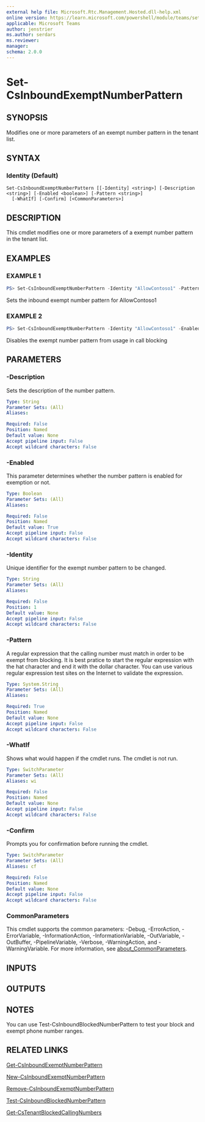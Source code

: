 ```yaml
---
external help file: Microsoft.Rtc.Management.Hosted.dll-help.xml 
online version: https://learn.microsoft.com/powershell/module/teams/set-csinboundexemptnumberpattern
applicable: Microsoft Teams
author: jenstrier
ms.author: serdars
ms.reviewer: 
manager:
schema: 2.0.0
---
```


# Set-CsInboundExemptNumberPattern

## SYNOPSIS

Modifies one or more parameters of an exempt number pattern in the tenant list.

## SYNTAX

### Identity (Default)
```
Set-CsInboundExemptNumberPattern [[-Identity] <string>] [-Description <string>] [-Enabled <boolean>] [-Pattern <string>]
  [-WhatIf] [-Confirm] [<CommonParameters>]
```

## DESCRIPTION

This cmdlet modifies one or more parameters of a exempt number pattern in the tenant list.

## EXAMPLES

### EXAMPLE 1

```powershell
PS> Set-CsInboundExemptNumberPattern -Identity "AllowContoso1" -Pattern "^\+?1312555888[2|3]$"
```

Sets the inbound exempt number pattern for AllowContoso1

### EXAMPLE 2

```powershell
PS> Set-CsInboundExemptNumberPattern -Identity "AllowContoso1" -Enabled $False
```

Disables the exempt number pattern from usage in call blocking

## PARAMETERS

### -Description

Sets the description of the number pattern.

```yaml
Type: String
Parameter Sets: (All)
Aliases:

Required: False
Position: Named
Default value: None
Accept pipeline input: False
Accept wildcard characters: False
```

### -Enabled
This parameter determines whether the number pattern is enabled for exemption or not.

```yaml
Type: Boolean
Parameter Sets: (All)
Aliases:

Required: False
Position: Named
Default value: True
Accept pipeline input: False
Accept wildcard characters: False
```

### -Identity
Unique identifier for the exempt number pattern to be changed.

```yaml
Type: String
Parameter Sets: (All)
Aliases:

Required: False
Position: 1
Default value: None
Accept pipeline input: False
Accept wildcard characters: False
```

### -Pattern

A regular expression that the calling number must match in order to be exempt from blocking. It is best pratice to start the regular expression with the hat character and end it with the dollar character. You can use various regular expression test sites on the Internet to validate the expression.

```yaml
Type: System.String
Parameter Sets: (All)
Aliases:

Required: True
Position: Named
Default value: None
Accept pipeline input: False
Accept wildcard characters: False
```

### -WhatIf

Shows what would happen if the cmdlet runs. The cmdlet is not run.

```yaml
Type: SwitchParameter
Parameter Sets: (All)
Aliases: wi

Required: False
Position: Named
Default value: None
Accept pipeline input: False
Accept wildcard characters: False
```

### -Confirm

Prompts you for confirmation before running the cmdlet.

```yaml
Type: SwitchParameter
Parameter Sets: (All)
Aliases: cf

Required: False
Position: Named
Default value: None
Accept pipeline input: False
Accept wildcard characters: False
```

### CommonParameters

This cmdlet supports the common parameters: -Debug, -ErrorAction, -ErrorVariable, -InformationAction, -InformationVariable, -OutVariable, -OutBuffer, -PipelineVariable, -Verbose, -WarningAction, and -WarningVariable. For more information, see [about_CommonParameters](https://go.microsoft.com/fwlink/?LinkID=113216).

## INPUTS

## OUTPUTS

## NOTES

You can use Test-CsInboundBlockedNumberPattern to test your block and exempt phone number ranges.

## RELATED LINKS

[Get-CsInboundExemptNumberPattern](Get-CsInboundExemptNumberPattern.md)

[New-CsInboundExemptNumberPattern](New-CsInboundExemptNumberPattern.md)

[Remove-CsInboundExemptNumberPattern](Remove-CsInboundExemptNumberPattern.md)

[Test-CsInboundBlockedNumberPattern](Test-CsInboundBlockedNumberPattern.md)

[Get-CsTenantBlockedCallingNumbers](Get-CsTenantBlockedCallingNumbers.md)
